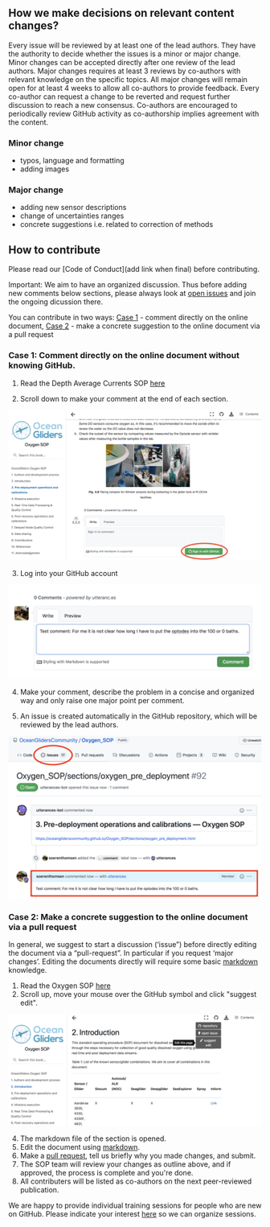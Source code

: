 ## How we make decisions on relevant content changes?

Every issue will be reviewed by at least one of the lead authors. 
They have the authority to decide whether the issues is a minor or major change. 
Minor changes can be accepted directly after one review of the lead authors. 
Major changes requires at least 3 reviews by co-authors with relevant knowledge on the specific topics. 
All major changes will remain open for at least 4 weeks to allow all co-authors to provide feedback. 
Every co-author can request a change to be reverted and request further discussion to reach a new consensus. 
Co-authors are encouraged to periodically review GitHub activity as co-authorship implies agreement with the content.  

### Minor change
- typos, language and formatting
- adding images

### Major change 
- adding new sensor descriptions
- change of uncertainties ranges
- concrete suggestions i.e. related to correction of methods

## How to contribute
Please read our [Code of Conduct](add link when final) before contributing.

Important: We aim to have an organized discussion. Thus before adding new comments below sections, please always look at [open issues](https://github.com/OceanGlidersCommunity/DepthAverageCurrents_SOP/issues) and join the ongoing dicussion there.

You can contribute in two ways: [Case 1](https://github.com/OceanGlidersCommunity/DepthAverageCurrents_SOP/blob/main/CONTRIBUTING.md#case-1-comment-directly-on-the-online-document-without-knowing-github) - comment directly on the online document, [Case 2](https://github.com/OceanGlidersCommunity/DepthAverageCurrents_SOP/blob/main/CONTRIBUTING.md#case-2-make-a-concrete-suggestion-to-the-online-document-via-a-pull-request) - make a concrete suggestion to the online document via a pull request

### Case 1: Comment directly on the online document without knowing GitHub.

1. Read the Depth Average Currents SOP [here](https://oceangliderscommunity.github.io/DepthAverageCurrents_SOP/sections/DACs_introduction.html)

2) Scroll down to make your comment at the end of each section. 

![edit_markdown_file](images/general_comment_step_01.png)

3) Log into your GitHub account

![edit_markdown_file](images/general_comment_step_02.png)

4) Make your comment, describe the problem in a concise and organized way and only raise one major point per comment.

5) An issue is created automatically in the GitHub repository, which will be reviewed by the lead authors.

![edit_markdown_file](images/general_comment_step_03.png)


### Case 2: Make a concrete suggestion to the online document via a pull request

In general, we suggest to start a discussion (‘issue”) before directly editing the document via a “pull-request”. In particular if you request ‘major changes’. Editing the documents directly will require some basic [markdown](https://guides.github.com/features/mastering-markdown/) knowledge.

1. Read the Oxygen SOP [here](https://oceangliderscommunity.github.io/DepthAverageCurrents_SOP/sections/DACs_introduction.html)
2. Scroll up, move your mouse over the GitHub symbol and click "suggest edit".

![edit_markdown_file](images/suggest_edit_01.png)

4. The markdown file of the section is opened.
5. Edit the document using [markdown](https://guides.github.com/features/mastering-markdown/).
6. Make a [pull request](https://docs.github.com/en/github/collaborating-with-pull-requests/proposing-changes-to-your-work-with-pull-requests/creating-a-pull-request), tell us briefly why you made changes, and submit.
7. The SOP team will review your changes as outline above, and if approved, the process is complete and you're done.
8. All contributers will be listed as co-authors on the next peer-reviewed publication.

We are happy to provide individual training sessions for people who are new on GitHub. Please indicate your interest [here](https://github.com/OceanGlidersCommunity/DepthAverageCurrents_SOP/discussions/133) so we can organize sessions.
